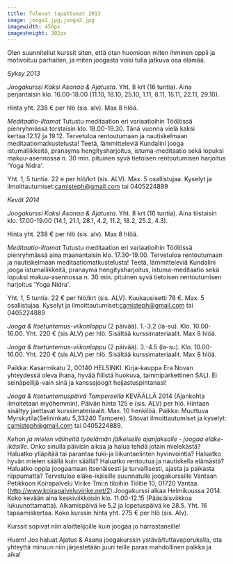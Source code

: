 ```yaml
---
title: Tulevat tapahtumat 2013
image: jooga1.jpg,jooga2.jpg
imagewidth: 450px
imagesheight: 302px
---
```


Olen suunnitellut kurssit siten, että otan huomioon miten ihminen oppii ja motivoituu parhaiten, ja miten joogasta voisi tulla jatkuva osa elämää. 

_Syksy 2013_


*Joogakurssi Kaksi Asanaa & Ajatusta*. Yht. 8 krt (16 tuntia). Aina perjantaisin klo. 16.00-18.00 (11.10, 18.10, 25.10, 1.11, 8.11, 15.11, 22.11, 29.10).

Hinta yht. 238 € per hlö (sis. alv). Max 8 hlöä. 


*Meditaatio-iltamat* Tutustu meditaation eri variaatioihin Töölössä pienryhmässä torstaisin klo. 18.00-19.30. Tänä vuonna vielä kaksi kertaa:12.12 ja 19.12. Tervetuloa rentoutumaan ja nautiskelmaan meditaatiomatkustelusta! Teetä, lämmitteleviä Kundalini jooga istumaliikkeitä, pranayma hengitysharjoitus, istuma-meditaatio sekä lopuksi makuu-asennossa n. 30 min. pituinen syvä tietoisen rentoutumisen harjoitus 'Yoga Nidra'.

Yht. 1, 5 tuntia. 22 e per hlö/krt (sis. ALV). Max. 5 osallistujaa. Kyselyt ja ilmoittautumiset:camisteph@gmail.com tai 0405224889




_Kevät 2014_


*Joogakurssi Kaksi Asanaa & Ajatusta*. Yht. 8 krt (16 tuntia). Aina tiistaisin klo. 17.00-19.00 (14.1, 21.1, 28.1, 4.2, 11.2, 18.2, 25.2, 4.3).

Hinta yht. 238 € per hlö (sis. alv). Max 8 hlöä. 


*Meditaatio-iltamat* Tutustu meditaation eri variaatioihin Töölössä pienryhmässä aina maanantaisin klo. 17.30-19.00. Tervetuloa rentoutumaan ja nautiskelmaan meditaatiomatkustelusta! Teetä, lämmitteleviä Kundalini jooga istumaliikkeitä, pranayma hengitysharjoitus, istuma-meditaatio sekä lopuksi makuu-asennossa n. 30 min. pituinen syvä tietoisen rentoutumisen harjoitus 'Yoga Nidra'.

Yht. 1, 5 tuntia. 22 € per hlö/krt (sis. ALV). Kuukausisetti 78 €. Max. 5 osallistujaa. Kyselyt ja ilmoittautumiset:camisteph@gmail.com tai 0405224889


*Jooga & Itsetuntemus-viikonloppu* (2 päivää). 1.-3.2 (la-su). Klo. 10.00-16.00.  Yht. 220 € (sis ALV) per hlö. Sisältää kurssimateriaalit. Max 8 hlöä. 


*Jooga & Itsetuntemus-viikonloppu* (2 päivää). 3.-4.5 (la-su). Klo. 10.00-16.00. Yht. 220 € (sis ALV) per hlö. Sisältää kurssimateriaalit. Max 8 hlöä. 


Paikka: Kasarmikatu 2, 00140 HELSINKI. Kirja-kauppa Era Novan yhteydessä oleva ihana, hyvää fiilistä huokuva, tammiparkettinen SALI. Ei seinäpeilijä-vain sinä ja kanssajoogit heijastuspintanasi!


*Jooga & Itsetuntemuspäivä Tampereella* KEVÄÄLLÄ 2014 (Ajankohta ilmoitetaan myöhemmin). Päivän hinta 125 e (sis. ALV) per hlö. Hintaan sisältyy jaettavat kurssimateriaalit. Max. 10 henkilöä. Paikka: Muuttuva Myrskytila(Selininkatu 5,33240 Tampere). Sitovat ilmoittautumiset ja kyselyt: camisteph@gmail.com tai 0405224889.


*Kehon ja mielen välineitä työelämän jälkeiselle ajanjaksolle - joogaa eläke-ikäsille*. Onko sinulla päivisin aikaa ja halua tehdä jotain mielekästä?  Haluatko ylläpitää tai parantaa tuki-ja liikuntaelinten hyvinvointia? Haluatko hyvän mielen säällä kuin säällä? Haluatko rentoutua ja nautiskella elämästä? Haluatko oppia joogaamaan itsenäisesti ja turvallisesti, ajasta ja paikasta riippumatta? Tervetuloa eläke-ikäisille suunnatulle joogakurssille Vantaan Petikkoon Koirapalvelu Virike Tmi:n tiloihin Tiilitie 10, 01720 Vantaa. (http://www.koirapalveluvirike.net/2).Joogakurssi alkaa Helmikuussa 2014. Koko kevään aina keskiviikkoisin klo. 11.00-12.15 (Pääsiäisviikkoa lukuunottamatta). Alkamispäivä ke 5.2 ja lopetuspäivä ke 28.5. Yht. 16 tapaamiskertaa. Koko kurssin hinta yht. 275 € per hlö (sis. Alv).

Kurssit sopivat niin aloittelijoille kuin joogaa jo harrastaneille!


Huom! Jos haluat Ajatus & Asana joogakurssin ystävä/tuttavaporukalla, ota yhteyttä minuun niin järjestetään juuri teille paras mahdollinen paikka ja aika!
